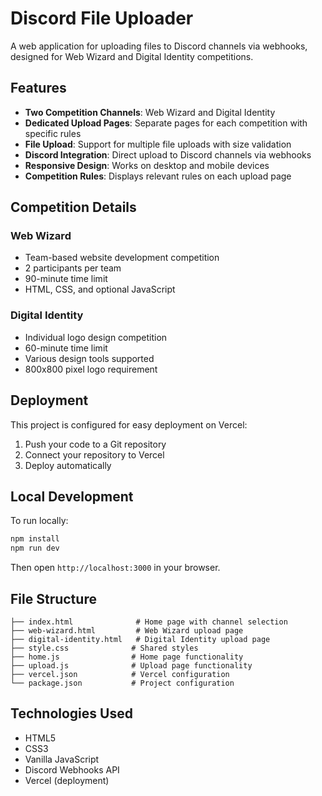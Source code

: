 # Discord File Uploader

A web application for uploading files to Discord channels via webhooks, designed for Web Wizard and Digital Identity competitions.

## Features

- **Two Competition Channels**: Web Wizard and Digital Identity
- **Dedicated Upload Pages**: Separate pages for each competition with specific rules
- **File Upload**: Support for multiple file uploads with size validation
- **Discord Integration**: Direct upload to Discord channels via webhooks
- **Responsive Design**: Works on desktop and mobile devices
- **Competition Rules**: Displays relevant rules on each upload page

## Competition Details

### Web Wizard
- Team-based website development competition
- 2 participants per team
- 90-minute time limit
- HTML, CSS, and optional JavaScript

### Digital Identity
- Individual logo design competition
- 60-minute time limit
- Various design tools supported
- 800x800 pixel logo requirement

## Deployment

This project is configured for easy deployment on Vercel:

1. Push your code to a Git repository
2. Connect your repository to Vercel
3. Deploy automatically

## Local Development

To run locally:

```bash
npm install
npm run dev
```

Then open `http://localhost:3000` in your browser.

## File Structure

```
├── index.html              # Home page with channel selection
├── web-wizard.html         # Web Wizard upload page
├── digital-identity.html   # Digital Identity upload page
├── style.css              # Shared styles
├── home.js                # Home page functionality
├── upload.js              # Upload page functionality
├── vercel.json            # Vercel configuration
└── package.json           # Project configuration
```

## Technologies Used

- HTML5
- CSS3
- Vanilla JavaScript
- Discord Webhooks API
- Vercel (deployment)